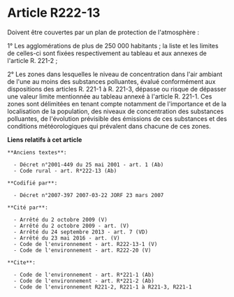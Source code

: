 # Article R222-13

Doivent être couvertes par un plan de protection de l'atmosphère :

1° Les agglomérations de plus de 250 000 habitants ; la liste et les limites de celles-ci sont fixées respectivement au
tableau et aux annexes de l'article R. 221-2 ;

2° Les zones dans lesquelles le niveau de concentration dans l'air ambiant de l'une au moins des substances polluantes,
évalué conformément aux dispositions des articles R. 221-1 à R. 221-3, dépasse ou risque de dépasser une valeur limite
mentionnée au tableau annexé à l'article R. 221-1. Ces zones sont délimitées en tenant compte notamment de l'importance et de
la localisation de la population, des niveaux de concentration des substances polluantes, de l'évolution prévisible des
émissions de ces substances et des conditions météorologiques qui prévalent dans chacune de ces zones.

**Liens relatifs à cet article**

	**Anciens textes**:

	  - Décret n°2001-449 du 25 mai 2001 - art. 1 (Ab)
	  - Code rural - art. R*222-13 (Ab)

	**Codifié par**:

	  - Décret n°2007-397 2007-03-22 JORF 23 mars 2007

	**Cité par**:

	  - Arrêté du 2 octobre 2009 (V)
	  - Arrêté du 2 octobre 2009 - art. (V)
	  - Arrêté du 24 septembre 2013 - art. 7 (VD)
	  - Arrêté du 23 mai 2016 - art. (V)
	  - Code de l'environnement - art. R222-13-1 (V)
	  - Code de l'environnement - art. R222-20 (V)

	**Cite**:

	  - Code de l'environnement - art. R*221-1 (Ab)
	  - Code de l'environnement - art. R*221-2 (Ab)
	  - Code de l'environnement R221-2, R221-1 à R221-3, R221-1
